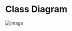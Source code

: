 # Class Diagram

![image](https://user-images.githubusercontent.com/38252227/184465892-0e33ac29-0d87-44a5-b011-fedbf1fa0794.png)
